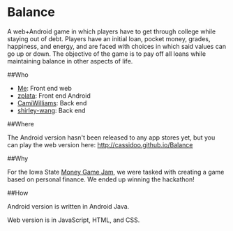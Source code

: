 Balance
=======

A web+Android game in which players have to get through college while staying out of debt.  Players have an initial loan, pocket money, grades, happiness, and energy, and are faced with choices in which said values can go up or down.  The objective of the game is to pay off all loans while maintaining balance in other aspects of life.

##Who

 - [Me](https://github.com/cassidoo): Front end web
 - [zplata](https://github.com/zplata): Front end Android
 - [CamiWilliams](https://github.com/CamiWilliams): Back end 
 - [shirley-wang](https://github.com/shirley-wang): Back end

##Where

The Android version hasn't been released to any app stores yet, but you can play the web version here: http://cassidoo.github.io/Balance

##Why

For the Iowa State [Money Game Jam](http://www.moneygamejam.grad-college.iastate.edu/), we were tasked with creating a game based on personal finance.  We ended up winning the hackathon!

##How

Android version is written in Android Java.

Web version is in JavaScript, HTML, and CSS.
